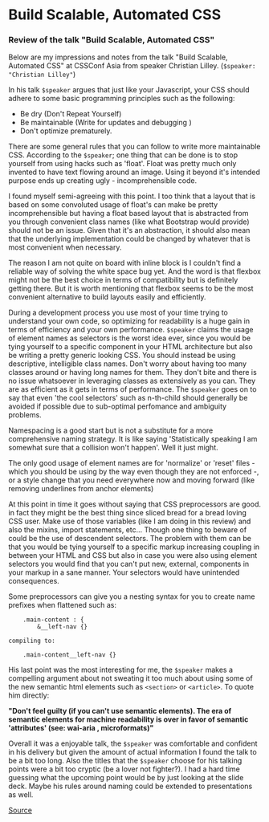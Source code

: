 # Build Scalable, Automated CSS

### Review of the talk "Build Scalable, Automated CSS"

Below are my impressions and notes from the talk "Build Scalable, Automated CSS" at CSSConf Asia from speaker Christian Lilley. 
(`$speaker: "Christian Lilley"`)

In his talk `$speaker` argues that just like your Javascript, your CSS should adhere to some basic programming principles such as the following:

- Be dry (Don't Repeat Yourself)
- Be maintainable (Write for updates and debugging )
- Don't optimize prematurely.

There are some general rules that you can follow to write more maintainable CSS. According to the `$speaker`; one thing that can be done is to stop yourself from using hacks such as 'float'. Float was pretty much only invented to have text flowing around an image. Using it beyond it's intended purpose ends up creating ugly - incomprehensible code.

I found myself semi-agreeing with this point. I too think that a layout that is based on some convoluted usage of float's can make be pretty incomprehensible but having a float based layout that is abstracted from you through convenient class names (like what Bootstrap would provide) should not be an issue. Given that it's an abstraction, it should also mean that the underlying implementation could be changed by whatever that is most convenient when necessary.

The reason I am not quite on board with inline block is I couldn't find a reliable way of solving the white space bug yet. And the word is that flexbox might not be the best choice in terms of compatibility but is definitely getting there. But it is worth mentioning that flexbox seems to be the most convenient alternative to build layouts easily and efficiently.

During a development process you use most of your time trying to understand your own code, so optimizing for readability is a huge gain in terms of efficiency and your own performance. `$speaker` claims the usage of element names as selectors is the worst idea ever, since you would be tying yourself to a specific component in your HTML architecture but also be writing a pretty generic looking CSS. You should instead be using descriptive, intelligible class names. Don't worry about having too many classes around or having long names for them. They don't bite and there is no issue whatsoever in leveraging classes as extensively as you can. They are as efficient as it gets in terms of performance. The `$speaker` goes on to say that even 'the cool selectors' such as n-th-child should generally be avoided if possible due to sub-optimal perfomance and ambiguity problems. 

Namespacing is a good start but is not a substitute for a more comprehensive naming strategy. It is like saying 'Statistically speaking I am somewhat sure that a collision won't happen'. Well it just might.

The only good usage of element names are for 'normalize' or 'reset' files -  which you should be using by the way even though they are not enforced -, or a style change that you need everywhere now and moving forward (like removing underlines from anchor elements)

At this point in time it goes without saying that CSS preprocessors are good. in fact they might be the best thing since sliced bread for a bread loving CSS user. Make use of those variables (like I am doing in this review) and also the mixins, import statements, etc... Though one thing to beware of could be the use of descendent selectors. The problem with them can be that you would be tying yourself to a specific markup increasing coupling in between your HTML and CSS but also in case you were also using element selectors you would find that you can't put new, external, components in your markup in a sane manner. Your selectors would have unintended consequences.

Some preprocessors can give you a nesting syntax for you to create name prefixes when flattened such as:
```
	.main-content : {
		&__left-nav {}
```
	compiling to:
```
	.main-content__left-nav {}
```

His last point was the most interesting for me, the `$speaker` makes a compelling argument about not sweating it too much about using some of the new semantic html elements such as `<section>` or `<article>`. To quote him directly:

**"Don't feel guilty (if you can't use semantic elements). The era of semantic elements for machine readability is over in favor of semantic 'attributes' (see: wai-aria , microformats)"**

Overall it was a enjoyable talk, the `$speaker` was comfortable and confident in his delivery but given the amount of actual information I found the talk to be a bit too long. Also the titles that the `$speaker` choose for his talking points were a bit too cryptic (be a lover not fighter?). I had a hard time guessing what the upcoming point would be by just looking at the slide deck. Maybe his rules around naming could be extended to presentations as well.

[Source](https://www.youtube.com/watch?v=Tk_0qYEFtAY)